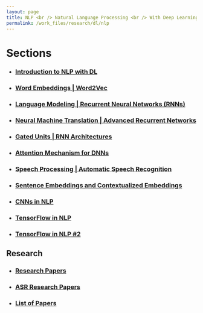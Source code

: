 ```yaml
---
layout: page
title: NLP <br /> Natural Language Processing <br /> With Deep Learning
permalink: /work_files/research/dl/nlp
---
```


# Sections

* ### [Introduction to NLP with DL](/work_files/research/dl/nlp/intro)

* ### [Word Embeddings | Word2Vec](/work_files/research/dl/nlp/wordvec)

* ### [Language Modeling | Recurrent Neural Networks (RNNs)](/work_files/research/dl/nlp/rnns)

* ### [Neural Machine Translation | Advanced Recurrent Networks](/work_files/research/dl/nlp/nmt)

* ### [Gated Units \| RNN Architectures](/work_files/research/dl/nlp/gated_recurrent_units)

* ### [Attention Mechanism for DNNs](/work_files/research/dl/nlp/attention)

* ### [Speech Processing \| Automatic Speech Recognition](/work_files/research/dl/nlp/speech)

* ### [Sentence Embeddings and Contextualized Embeddings](/work_files/research/dl/nlp/sent_embeds)

* ### [CNNs in NLP](/work_files/research/dl/nlp/cnnsNnlp)

* ### [TensorFlow in NLP](/work_files/research/dl/nlp/tf_intro)

* ### [TensorFlow in NLP #2](/work_files/research/dl/nlp/tf_intro_2)


## Research

* ### [Research Papers](/work_files/research/dl/nlp/nlp_research)

* ### [ASR Research Papers](/work_files/research/dl/nlp/speech_research)

* ### [List of Papers](/papers)
